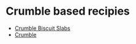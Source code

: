 # Crumble based recipies
- [Crumble Biscuit Slabs](crumble-biscuit-slabs.md)
- [Crumble](crumble.md)
